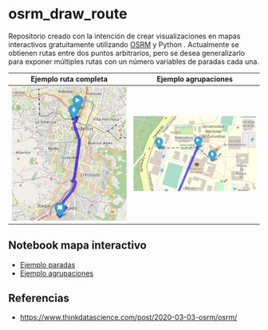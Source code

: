 # osrm_draw_route


Repositorio creado con la intención de crear  visualizaciones en mapas interactivos gratuitamente utilizando [OSRM](http://project-osrm.org/) y Python .
Actualmente se obtienen rutas entre dos puntos arbitrarios, pero se desea generalizarlo para exponer múltiples rutas con un número variables de paradas cada una.

|              Ejemplo ruta completa               |                Ejemplo agrupaciones                |
| :----------------------------------------------: | :------------------------------------------------: |
| <img src="docs/imgs/map_stops.JPG" width="425"/> | <img src="docs/imgs/map_grouped.JPG" width="425"/> |

## Notebook mapa interactivo
- [Ejemplo paradas](https://nbviewer.jupyter.org/github/NumberPiOso/osrm_draw_route/blob/main/example_1.ipynb)
- [Ejemplo agrupaciones](https://nbviewer.jupyter.org/github/NumberPiOso/osrm_draw_route/blob/main/example_grouped_users.ipynb)
## Referencias
- https://www.thinkdatascience.com/post/2020-03-03-osrm/osrm/

